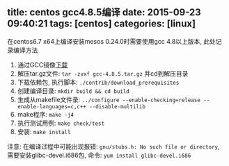 title: centos gcc4.8.5编译
date: 2015-09-23 09:40:21
tags: [centos]
categories: [linux]
---

在centos6.7 x64上编译安装mesos 0.24.0时需要使用gcc 4.8以上版本, 此处记录编译方法
1. 通过GCC镜像[下载](https://gcc.gnu.org/mirrors.html "gcc 4.8.5")
2. 解压tar.gz文件: `tar -zvxf gcc-4.8.5.tar.gz` 并cd到解压目录
3. 下载依赖包, 执行脚本: `./contrib/download_prerequisites`
4. 创建编译目录: `mkdir build && cd build`
5. 生成从makefile文件录: `../configure --enable-checking=release --enable-languages=c,c++ --disable-multilib`
6. make程序: `make -j4`
7. 执行测试用例: `make check/test`
8. 安装: `make install`

注意:
在编译过程中可能出现报错: `gnu/stubs.h: No such file or directory`, 需要安装glibc-devel.i686包, 命令: `yum install glibc-devel.i686`
